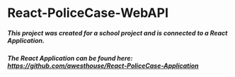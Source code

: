 # React-PoliceCase-WebAPI
##### This project was created for a school project and is connected to a React Application.
##### The React Application can be found here: https://github.com/awesthouse/React-PoliceCase-Application

